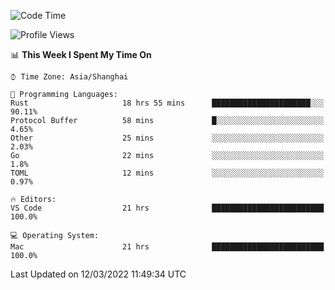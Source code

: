 <!--START_SECTION:waka-->
![Code Time](http://img.shields.io/badge/Code%20Time-1%2C082%20hrs%208%20mins-blue)

![Profile Views](http://img.shields.io/badge/Profile%20Views-4-blue)

📊 **This Week I Spent My Time On** 

```text
⌚︎ Time Zone: Asia/Shanghai

💬 Programming Languages: 
Rust                     18 hrs 55 mins      ██████████████████████░░░   90.11% 
Protocol Buffer          58 mins             █░░░░░░░░░░░░░░░░░░░░░░░░   4.65% 
Other                    25 mins             ░░░░░░░░░░░░░░░░░░░░░░░░░   2.03% 
Go                       22 mins             ░░░░░░░░░░░░░░░░░░░░░░░░░   1.8% 
TOML                     12 mins             ░░░░░░░░░░░░░░░░░░░░░░░░░   0.97%

🔥 Editors: 
VS Code                  21 hrs              █████████████████████████   100.0%

💻 Operating System: 
Mac                      21 hrs              █████████████████████████   100.0%

```


 Last Updated on 12/03/2022 11:49:34 UTC
<!--END_SECTION:waka-->
